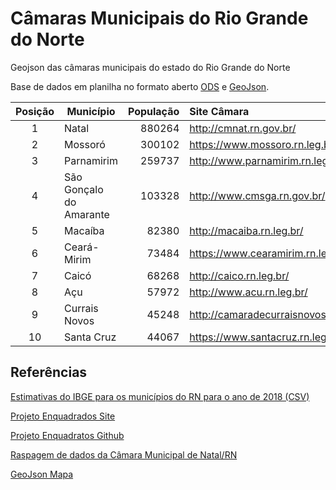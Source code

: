 # Câmaras Municipais do Rio Grande do Norte

Geojson das câmaras municipais do estado do Rio Grande do Norte

Base de dados em planilha no formato aberto [ODS](assets/camaras_municipais_rn_data.ods) e [GeoJson](assets/camaras_municipais_rn_data.geojson).

| Posição | Município               | População | Site Câmara                         | Latitude  | Longitude  |
|:-------:| ----------------------- | ---------:|:----------------------------------- |:---------:|:----------:|
| 1       | Natal                   |    880264 | http://cmnat.rn.gov.br/             | -5.790040 | -35.200482 |
| 2       | Mossoró                 |    300102 | https://www.mossoro.rn.leg.br/      | -5.192654 | -37.341804 |
| 3       | Parnamirim              |    259737 | http://www.parnamirim.rn.leg.br/    | -5.923764 | -35.265434 |
| 4       | São Gonçalo do Amarante |    103328 | http://www.cmsga.rn.gov.br/         | -5.794169 | -35.328604 |
| 5       | Macaíba                 |     82380 | http://macaiba.rn.leg.br/           | -5.857753 | -35.353950 |
| 6       | Ceará-Mirim             |     73484 | https://www.cearamirim.rn.leg.br    | -5.632780 | -35.422153 |
| 7       | Caicó                   |     68268 | http://caico.rn.leg.br/             | -6.457560 | -37.096148 |
| 8       | Açu                     |     57972 | http://www.acu.rn.leg.br/           | -5.573384 | -36.908962 |
| 9       | Currais Novos           |     45248 | http://camaradecurraisnovos.com.br/ | -6.263526 | -36.513782 |
| 10      | Santa Cruz              |     44067 | https://www.santacruz.rn.leg.br/    | -6.230224 | -36.020601 |



## Referências

[Estimativas do IBGE para os municípios do RN para o ano de 2018 (CSV)](assets/populacao_municipios_rn.csv)

[Projeto Enquadrados Site](analytics-ufcg.github.io/enquadrados)

[Projeto Enquadratos Github](https://github.com/analytics-ufcg/enquadrados)

[Raspagem de dados da Câmara Municipal de Natal/RN](https://github.com/gabicavalcante/raspagem-ordens-camara)

[GeoJson Mapa](https://github.com/mapaderibeirao/mapas/tree/master/turismo)
